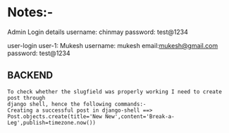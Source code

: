 <h1>Notes:-</h1>

Admin Login details
username: chinmay
password: test@1234

user-login
user-1: Mukesh
username: mukesh
email:mukesh@gmail.com
password: test@1234

## BACKEND

    To check whether the slugfield was properly working I need to create post through
    django shell, hence the following commands:-
    Creating a successful post in django-shell ==>
    Post.objects.create(title='New New',content='Break-a-Leg',publish=timezone.now())
